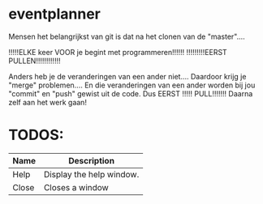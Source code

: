 eventplanner
============

Mensen het belangrijkst van git is dat na het clonen van de "master"....

!!!!!ELKE keer VOOR je begint met programmeren!!!!!!
          !!!!!!!!!EERST PULLEN!!!!!!!!!!!!
          
Anders heb je de veranderingen van een ander niet....
Daardoor krijg je "merge" problemen....
En die veranderingen van een ander worden bij jou "commit" en "push" gewist uit de code.
Dus EERST !!!!! PULL!!!!!!! Daarna zelf aan het werk gaan!

TODOS:
===========

| Name              | Description                 |
| ----------------- | --------------------------- |
| Help              | Display the help window.    |
| Close             | Closes a window             |
